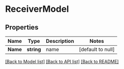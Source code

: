 # ReceiverModel

## Properties
Name | Type | Description | Notes
------------ | ------------- | ------------- | -------------
**Name** | **string** | name | [default to null]

[[Back to Model list]](../README.md#documentation-for-models) [[Back to API list]](../README.md#documentation-for-api-endpoints) [[Back to README]](../README.md)


